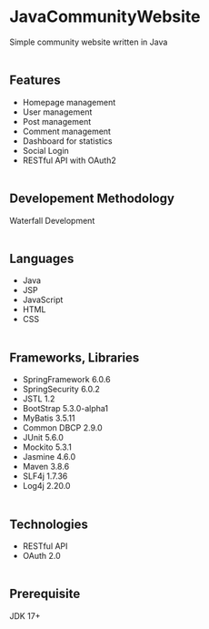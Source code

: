 # JavaCommunityWebsite

Simple community website written in Java
<br><br>

## Features
* Homepage management
* User management
* Post management
* Comment management
* Dashboard for statistics
* Social Login
* RESTful API with OAuth2
<br><br>

## Developement Methodology
Waterfall Development
<br><br>

## Languages
* Java
* JSP
* JavaScript
* HTML
* CSS
<br><br>

## Frameworks, Libraries
* SpringFramework 6.0.6
* SpringSecurity 6.0.2
* JSTL 1.2
* BootStrap 5.3.0-alpha1
* MyBatis 3.5.11
* Common DBCP 2.9.0
* JUnit 5.6.0
* Mockito 5.3.1
* Jasmine 4.6.0
* Maven 3.8.6
* SLF4j 1.7.36
* Log4j 2.20.0
<br><br>

## Technologies
* RESTful API
* OAuth 2.0
<br><br>

## Prerequisite
JDK 17+
<br><br>
